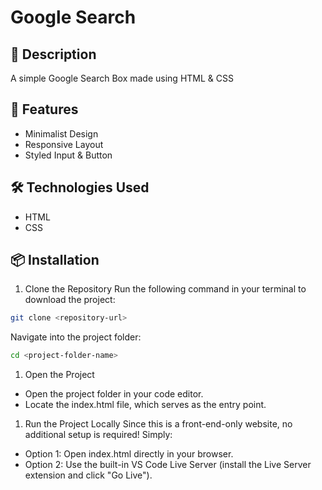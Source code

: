 # Google Search

## 📝 Description

A simple Google Search Box made using HTML & CSS

## 🚀 Features

- Minimalist Design
- Responsive Layout
- Styled Input & Button

## 🛠️ Technologies Used

- HTML
- CSS

## 📦 Installation

1. Clone the Repository
Run the following command in your terminal to download the project:

```bash
git clone <repository-url>

```

Navigate into the project folder:

```bash
cd <project-folder-name>

```

1. Open the Project
- Open the project folder in your code editor.
- Locate the index.html file, which serves as the entry point.
1. Run the Project Locally
Since this is a front-end-only website, no additional setup is required! Simply:
- Option 1: Open index.html directly in your browser.
- Option 2: Use the built-in VS Code Live Server (install the Live Server extension and click "Go Live").
  
